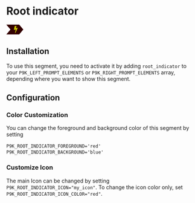 # Root indicator

![](segment.png)

## Installation

To use this segment, you need to activate it by adding `root_indicator` to your
`P9K_LEFT_PROMPT_ELEMENTS` or `P9K_RIGHT_PROMPT_ELEMENTS` array, depending
where you want to show this segment.

## Configuration

### Color Customization

You can change the foreground and background color of this segment by setting
```
P9K_ROOT_INDICATOR_FOREGROUND='red'
P9K_ROOT_INDICATOR_BACKGROUND='blue'
```

### Customize Icon

The main Icon can be changed by setting `P9K_ROOT_INDICATOR_ICON="my_icon"`. To change the
icon color only, set `P9K_ROOT_INDICATOR_ICON_COLOR="red"`.